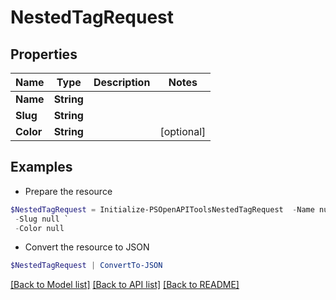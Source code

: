 # NestedTagRequest
## Properties

Name | Type | Description | Notes
------------ | ------------- | ------------- | -------------
**Name** | **String** |  | 
**Slug** | **String** |  | 
**Color** | **String** |  | [optional] 

## Examples

- Prepare the resource
```powershell
$NestedTagRequest = Initialize-PSOpenAPIToolsNestedTagRequest  -Name null `
 -Slug null `
 -Color null
```

- Convert the resource to JSON
```powershell
$NestedTagRequest | ConvertTo-JSON
```

[[Back to Model list]](../README.md#documentation-for-models) [[Back to API list]](../README.md#documentation-for-api-endpoints) [[Back to README]](../README.md)

